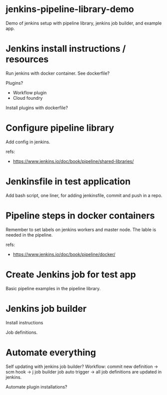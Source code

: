 # jenkins-pipeline-library-demo
Demo of jenkins setup with pipeline library, jenkins job builder, and example app.

# Jenkins install instructions / resources

Run jenkins with docker container. See dockerfile?

Plugins?
* Workflow plugin  
* Cloud foundry

Install plugins with dockerfile? 

# Configure pipeline library
Add config in jenkins.

refs: 
* https://www.jenkins.io/doc/book/pipeline/shared-libraries/

# Jenkinsfile in test application

Add bash script, one liner, for adding jenkinsfile, commit and push in a repo.

# Pipeline steps in docker containers
Remember to set labels on jenkins workers and master node. The lable is needed
in the pipeline.

refs:
* https://www.jenkins.io/doc/book/pipeline/docker/

# Create Jenkins job for test app
Basic pipeline examples in the pipeline library.

# Jenkins job builder
Install instructions

Job definitions.

# Automate everything
Self updating with jenkins job builder? 
Workflow: commit new definition -> scm hook -> j job builder job auto trigger
-> all job definitions are updated in jenkins.

Automate plugin installations?

